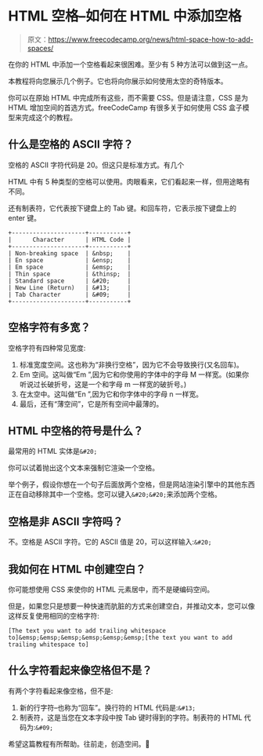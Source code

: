 # HTML 空格–如何在 HTML 中添加空格

> 原文：<https://www.freecodecamp.org/news/html-space-how-to-add-spaces/>

在你的 HTML 中添加一个空格看起来很困难。至少有 5 种方法可以做到这一点。

本教程将向您展示几个例子。它也将向你展示如何使用太空的奇特版本。

你可以在原始 HTML 中完成所有这些，而不需要 CSS。但是请注意，CSS 是为 HTML 增加空间的首选方式。freeCodeCamp 有很多关于如何使用 CSS 盒子模型来完成这个的教程。

## 什么是空格的 ASCII 字符？

空格的 ASCII 字符代码是 20。但这只是标准方式。有几个

HTML 中有 5 种类型的空格可以使用。肉眼看来，它们看起来一样，但用途略有不同。

还有制表符，它代表按下键盘上的 Tab 键。和回车符，它表示按下键盘上的 enter 键。

```
+---------------------+-----------+
|      Character      | HTML Code |
+---------------------+-----------+
| Non-breaking space  | &nbsp;    |
| En space            | &ensp;    |
| Em space            | &emsp;    |
| Thin space          | &thinsp;  |
| Standard space      | &#20;     |
| New Line (Return)   | &#13;     |
| Tab Character       | &#09;     |
+---------------------+-----------+
```

## 空格字符有多宽？

空格字符有四种常见宽度:

1.  标准宽度空间。这也称为“非换行空格”，因为它不会导致换行(又名回车)。
2.  Em 空间。这叫做“Em ”,因为它和你使用的字体中的字母 M 一样宽。(如果你听说过长破折号，这是一个和字母 m 一样宽的破折号。)
3.  在太空中。这叫做“En ”,因为它和你字体中的字母 n 一样宽。
4.  最后，还有“薄空间”，它是所有空间中最薄的。

## HTML 中空格的符号是什么？

最常用的 HTML 实体是`&#20;`

你可以试着抛出这个文本来强制它渲染一个空格。

举个例子，假设你想在一个句子后面放两个空格，但是网站渲染引擎中的其他东西正在自动移除其中一个空格。您可以键入`&#20;&#20;`来添加两个空格。

## 空格是非 ASCII 字符吗？

不。空格是 ASCII 字符。它的 ASCII 值是 20，可以这样输入:`&#20;`

## 我如何在 HTML 中创建空白？

你可能想使用 CSS 来使你的 HTML 元素居中，而不是硬编码空间。

但是，如果您只是想要一种快速而肮脏的方式来创建空白，并推动文本，您可以像这样反复使用相同的空格字符:

```
[The text you want to add trailing whitespace to]&emsp;&emsp;&emsp;&emsp;&emsp;&emsp;[the text you want to add trailing whitespace to]
```

## 什么字符看起来像空格但不是？

有两个字符看起来像空格，但不是:

1.  新的行字符–也称为“回车”。换行符的 HTML 代码是:`&#13;`
2.  制表符，这是当您在文本字段中按 Tab 键时得到的字符。制表符的 HTML 代码为:`&#09;`

希望这篇教程有所帮助。往前走，创造空间。🚀